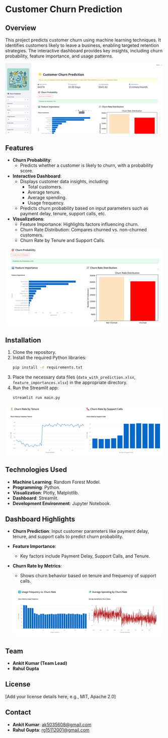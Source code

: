 # Customer Churn Prediction

## Overview
This project predicts customer churn using machine learning techniques. It identifies customers likely to leave a business, enabling targeted retention strategies. The interactive dashboard provides key insights, including churn probability, feature importance, and usage patterns.

![Dashboard Overview](./1.png)

## Features
- **Churn Probability**:
  - Predicts whether a customer is likely to churn, with a probability score.
- **Interactive Dashboard**:
  - Displays customer data insights, including:
    - Total customers.
    - Average tenure.
    - Average spending.
    - Usage frequency.
  - Predicts churn probability based on input parameters such as payment delay, tenure, support calls, etc.
- **Visualizations**:
  - Feature Importance: Highlights factors influencing churn.
  - Churn Rate Distribution: Compares churned vs. non-churned customers.
  - Churn Rate by Tenure and Support Calls.

![Feature Importance and Churn Rate Distribution](./2.png)

## Installation
1. Clone the repository.
2. Install the required Python libraries:
   ```bash
   pip install -r requirements.txt
   ```
3. Place the necessary data files (`data_with_prediction.xlsx`, `feature_importances.xlsx`) in the appropriate directory.
4. Run the Streamlit app:
   ```bash
   streamlit run main.py
   ```

![Churn Rate by Metrics](./3.png)


## Technologies Used
- **Machine Learning**: Random Forest Model.
- **Programming**: Python.
- **Visualization**: Plotly, Matplotlib.
- **Dashboard**: Streamlit.
- **Development Environment**: Jupyter Notebook.

## Dashboard Highlights
- **Churn Prediction**: Input customer parameters like payment delay, tenure, and support calls to predict churn probability.
- **Feature Importance**:
  - Key factors include Payment Delay, Support Calls, and Tenure.
- **Churn Rate by Metrics**:
  - Shows churn behavior based on tenure and frequency of support calls.
 

  ![Churn Rate by Metrics](./4.png)

## Team
- **Ankit Kumar (Team Lead)**
- **Rahul Gupta**

## License
[Add your license details here, e.g., MIT, Apache 2.0]

## Contact
- **Ankit Kumar**: ak5035608@gmail.com
- **Rahul Gupta**: rg15112001@gmail.com
